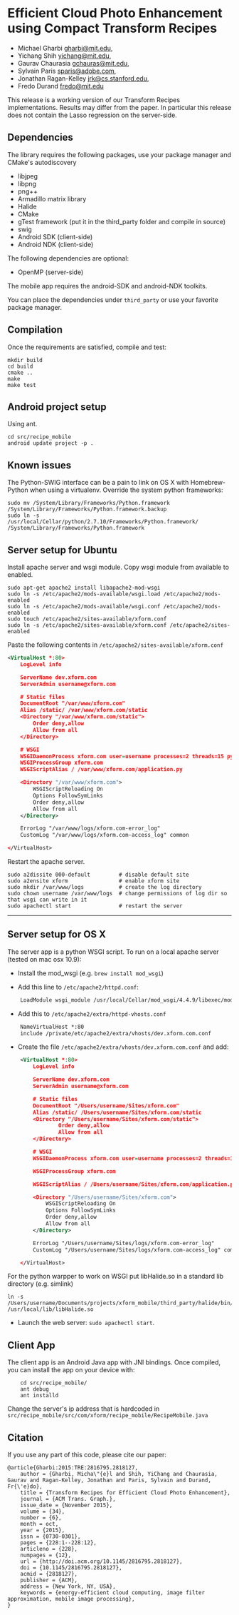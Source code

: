 Efficient Cloud Photo Enhancement using Compact Transform Recipes
=================================================================

- Michael Gharbi          <gharbi@mit.edu>,
- Yichang Shih            <yichang@mit.edu>,
- Gaurav Chaurasia        <gchauras@mit.edu>,
- Sylvain Paris           <sparis@adobe.com>,
- Jonathan Ragan-Kelley   <jrk@cs.stanford.edu>,
- Fredo Durand            <fredo@mit.edu>

This release is a working version of our Transform Recipes implementations. Results may differ from the paper.
In particular this release does not contain the Lasso regression on the server-side.

## Dependencies

The library requires the following packages, use your package manager and CMake's autodiscovery

* libjpeg
* libpng
* png++
* Armadillo matrix library
* Halide
* CMake
* gTest framework (put it in the third_party folder and compile in source)
* swig
* Android SDK (client-side)
* Android NDK (client-side)

The following dependencies are optional:
* OpenMP (server-side)

The mobile app requires the android-SDK and android-NDK toolkits.

You can place the dependencies under `third_party` or use your favorite
package manager.


## Compilation

Once the requirements are satisfied, compile and test:

```shell
mkdir build
cd build
cmake ..
make
make test
```

## Android project setup

Using ant.

```shell
cd src/recipe_mobile
android update project -p .
```


## Known issues

The Python-SWIG interface can be a pain to link on OS X with Homebrew-Python
when using a virtualenv. Override the system python frameworks:

```shell
sudo mv /System/Library/Frameworks/Python.framework /System/Library/Frameworks/Python.framework.backup
sudo ln -s /usr/local/Cellar/python/2.7.10/Frameworks/Python.framework/ /System/Library/Frameworks/Python.framework
```



## Server setup for Ubuntu

Install apache server and wsgi module. Copy wsgi module from available to enabled.

```shell
sudo apt-get apache2 install libapache2-mod-wsgi
sudo ln -s /etc/apache2/mods-available/wsgi.load /etc/apache2/mods-enabled
sudo ln -s /etc/apache2/mods-available/wsgi.conf /etc/apache2/mods-enabled
sudo touch /etc/apache2/sites-available/xform.conf
sudo ln -s /etc/apache2/sites-available/xform.conf /etc/apache2/sites-enabled
```

Paste the following contents in `` /etc/apache2/sites-available/xform.conf  ``
```xml
<VirtualHost *:80>
    LogLevel info

    ServerName dev.xform.com
    ServerAdmin username@xform.com

    # Static files
    DocumentRoot "/var/www/xform.com"
    Alias /static/ /var/www/xform.com/static
    <Directory "/var/www/xform.com/static">
        Order deny,allow
        Allow from all
    </Directory>

    # WSGI
    WSGIDaemonProcess xform.com user=username processes=2 threads=15 python-path=/home/username/Projects/xform/xform_mobile/python/:/usr/local/lib/python2.7/dist-packages:/usr/lib/python2.7/dist-packages
    WSGIProcessGroup xform.com
    WSGIScriptAlias / /var/www/xform.com/application.py

    <Directory "/var/www/xform.com">
        WSGIScriptReloading On
        Options FollowSymLinks
        Order deny,allow
        Allow from all
    </Directory>

    ErrorLog "/var/www/logs/xform.com-error_log"
    CustomLog "/var/www/logs/xform.com-access_log" common

</VirtualHost>
```

Restart the apache server.
```shell
sudo a2dissite 000-default         # disable default site
sudo a2ensite xform                # enable xform site
sudo mkdir /var/www/logs           # create the log directory
sudo chown username /var/www/logs  # change permissions of log dir so that wsgi can write in it
sudo apachectl start               # restart the server
```

---

## Server setup for OS X

The server app is a python WSGI script. To run on a local apache server (tested on mac osx 10.9):

* Install the mod_wsgi (e.g. `brew install mod_wsgi`)

* Add this line to `/etc/apache2/httpd.conf`:

```xml
    LoadModule wsgi_module /usr/local/Cellar/mod_wsgi/4.4.9/libexec/mod_wsgi.so
```

* Add this to `/etc/apache2/extra/httpd-vhosts.conf`

```xml
    NameVirtualHost *:80
    include /private/etc/apache2/extra/vhosts/dev.xform.com.conf
```

* Create the file `/etc/apache2/extra/vhosts/dev.xform.com.conf` and add:

```xml
    <VirtualHost *:80>
        LogLevel info

        ServerName dev.xform.com
        ServerAdmin username@xform.com

        # Static files
        DocumentRoot "/Users/username/Sites/xform.com"
        Alias /static/ /Users/username/Sites/xform.com/static
        <Directory "/Users/username/Sites/xform.com/static">
                Order deny,allow
                Allow from all
        </Directory>

        # WSGI
        WSGIDaemonProcess xform.com user=username processes=2 threads=15 python-path=/Users/username/Documents/projects/xform_mobile/python/:/Users/username/.virtualenvs/default/lib/python2.7/site-packages

        WSGIProcessGroup xform.com

        WSGIScriptAlias / /Users/username/Sites/xform.com/application.py

        <Directory "/Users/username/Sites/xform.com">
            WSGIScriptReloading On
            Options FollowSymLinks
            Order deny,allow
            Allow from all
        </Directory>

        ErrorLog "/Users/username/Sites/logs/xform.com-error_log"
        CustomLog "/Users/username/Sites/logs/xform.com-access_log" common

    </VirtualHost>
```

For the python warpper to work on WSGI put libHalide.so in a standard lib directory (e.g. simlink)

    ln -s /Users/username/Documents/projects/xform_mobile/third_party/halide/bin/libHalide.so /usr/local/lib/libHalide.so


* Launch the web server: `sudo apachectl start`.

## Client App

The client app is an Android Java app with JNI bindings. Once compiled, you can install the app on your device with:
    
```shell
    cd src/recipe_mobile/
    ant debug
    ant installd
```

Change the server's ip address that is hardcoded in `src/recipe_mobile/src/com/xform/recipe_mobile/RecipeMobile.java`

Citation
--------

If you use any part of this code, please cite our paper:

```
@article{Gharbi:2015:TRE:2816795.2818127,
    author = {Gharbi, Micha\"{e}l and Shih, YiChang and Chaurasia, Gaurav and Ragan-Kelley, Jonathan and Paris, Sylvain and Durand, Fr{\'e}do},
    title = {Transform Recipes for Efficient Cloud Photo Enhancement},
    journal = {ACM Trans. Graph.},
    issue_date = {November 2015},
    volume = {34},
    number = {6},
    month = oct,
    year = {2015},
    issn = {0730-0301},
    pages = {228:1--228:12},
    articleno = {228},
    numpages = {12},
    url = {http://doi.acm.org/10.1145/2816795.2818127},
    doi = {10.1145/2816795.2818127},
    acmid = {2818127},
    publisher = {ACM},
    address = {New York, NY, USA},
    keywords = {energy-efficient cloud computing, image filter approximation, mobile image processing},
}
```

